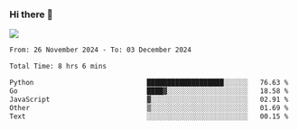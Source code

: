 ### Hi there 👋️

![](https://komarev.com/ghpvc/?username=Loner1024)

<!--START_SECTION:waka-->

```txt
From: 26 November 2024 - To: 03 December 2024

Total Time: 8 hrs 6 mins

Python                            ███████████████████░░░░░░   76.63 %
Go                                ████▓░░░░░░░░░░░░░░░░░░░░   18.58 %
JavaScript                        ▓░░░░░░░░░░░░░░░░░░░░░░░░   02.91 %
Other                             ▒░░░░░░░░░░░░░░░░░░░░░░░░   01.69 %
Text                              ░░░░░░░░░░░░░░░░░░░░░░░░░   00.15 %
```

<!--END_SECTION:waka-->




